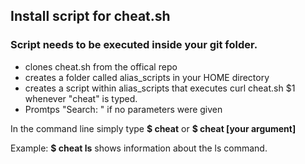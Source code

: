 ## Install script for cheat.sh
### Script needs to be executed inside your git folder.
+ clones cheat.sh from the offical repo
+ creates a folder called alias_scripts in your HOME directory
+ creates a script within alias_scripts that executes curl cheat.sh $1 whenever "cheat" is typed. 
+ Promtps "Search: " if no parameters were given

In the command line simply type **$ cheat** or **$ cheat [your argument]**    

Example: **$ cheat ls** shows information about the ls command.
